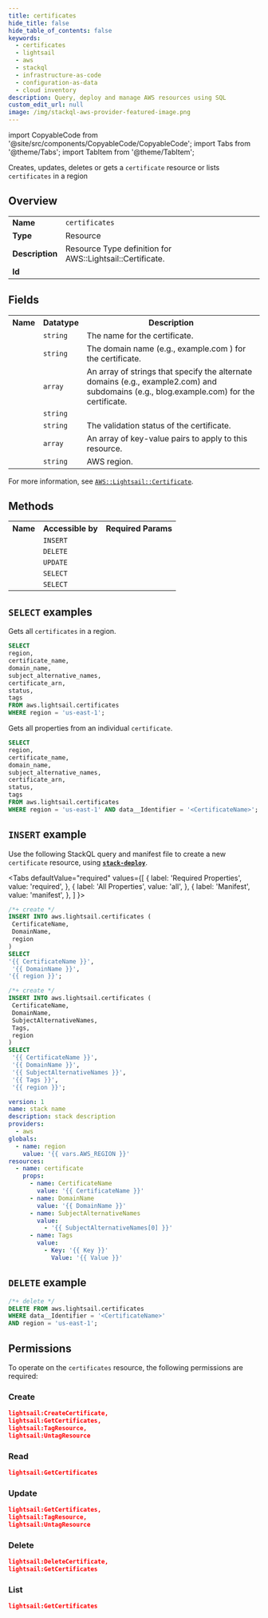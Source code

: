 ```yaml
---
title: certificates
hide_title: false
hide_table_of_contents: false
keywords:
  - certificates
  - lightsail
  - aws
  - stackql
  - infrastructure-as-code
  - configuration-as-data
  - cloud inventory
description: Query, deploy and manage AWS resources using SQL
custom_edit_url: null
image: /img/stackql-aws-provider-featured-image.png
---
```


import CopyableCode from '@site/src/components/CopyableCode/CopyableCode';
import Tabs from '@theme/Tabs';
import TabItem from '@theme/TabItem';

Creates, updates, deletes or gets a <code>certificate</code> resource or lists <code>certificates</code> in a region

## Overview
<table>
<tbody>
<tr><td><b>Name</b></td><td><code>certificates</code></td></tr>
<tr><td><b>Type</b></td><td>Resource</td></tr>
<tr><td><b>Description</b></td><td>Resource Type definition for AWS::Lightsail::Certificate.</td></tr>
<tr><td><b>Id</b></td><td><CopyableCode code="aws.lightsail.certificates" /></td></tr>
</tbody>
</table>

## Fields
<table>
<tbody>
<tr><th>Name</th><th>Datatype</th><th>Description</th></tr><tr><td><CopyableCode code="certificate_name" /></td><td><code>string</code></td><td>The name for the certificate.</td></tr>
<tr><td><CopyableCode code="domain_name" /></td><td><code>string</code></td><td>The domain name (e.g., example.com ) for the certificate.</td></tr>
<tr><td><CopyableCode code="subject_alternative_names" /></td><td><code>array</code></td><td>An array of strings that specify the alternate domains (e.g., example2.com) and subdomains (e.g., blog.example.com) for the certificate.</td></tr>
<tr><td><CopyableCode code="certificate_arn" /></td><td><code>string</code></td><td></td></tr>
<tr><td><CopyableCode code="status" /></td><td><code>string</code></td><td>The validation status of the certificate.</td></tr>
<tr><td><CopyableCode code="tags" /></td><td><code>array</code></td><td>An array of key-value pairs to apply to this resource.</td></tr>
<tr><td><CopyableCode code="region" /></td><td><code>string</code></td><td>AWS region.</td></tr>
</tbody>
</table>

For more information, see <a href="https://docs.aws.amazon.com/AWSCloudFormation/latest/UserGuide/aws-resource-lightsail-certificate.html"><code>AWS::Lightsail::Certificate</code></a>.

## Methods

<table>
<tbody>
  <tr>
    <th>Name</th>
    <th>Accessible by</th>
    <th>Required Params</th>
  </tr>
  <tr>
    <td><CopyableCode code="create_resource" /></td>
    <td><code>INSERT</code></td>
    <td><CopyableCode code="CertificateName, DomainName, region" /></td>
  </tr>
  <tr>
    <td><CopyableCode code="delete_resource" /></td>
    <td><code>DELETE</code></td>
    <td><CopyableCode code="data__Identifier, region" /></td>
  </tr>
  <tr>
    <td><CopyableCode code="update_resource" /></td>
    <td><code>UPDATE</code></td>
    <td><CopyableCode code="data__Identifier, data__PatchDocument, region" /></td>
  </tr>
  <tr>
    <td><CopyableCode code="list_resources" /></td>
    <td><code>SELECT</code></td>
    <td><CopyableCode code="region" /></td>
  </tr>
  <tr>
    <td><CopyableCode code="get_resource" /></td>
    <td><code>SELECT</code></td>
    <td><CopyableCode code="data__Identifier, region" /></td>
  </tr>
</tbody>
</table>

## `SELECT` examples
Gets all <code>certificates</code> in a region.
```sql
SELECT
region,
certificate_name,
domain_name,
subject_alternative_names,
certificate_arn,
status,
tags
FROM aws.lightsail.certificates
WHERE region = 'us-east-1';
```
Gets all properties from an individual <code>certificate</code>.
```sql
SELECT
region,
certificate_name,
domain_name,
subject_alternative_names,
certificate_arn,
status,
tags
FROM aws.lightsail.certificates
WHERE region = 'us-east-1' AND data__Identifier = '<CertificateName>';
```

## `INSERT` example

Use the following StackQL query and manifest file to create a new <code>certificate</code> resource, using [__`stack-deploy`__](https://pypi.org/project/stack-deploy/).

<Tabs
    defaultValue="required"
    values={[
      { label: 'Required Properties', value: 'required', },
      { label: 'All Properties', value: 'all', },
      { label: 'Manifest', value: 'manifest', },
    ]
}>
<TabItem value="required">

```sql
/*+ create */
INSERT INTO aws.lightsail.certificates (
 CertificateName,
 DomainName,
 region
)
SELECT 
'{{ CertificateName }}',
 '{{ DomainName }}',
'{{ region }}';
```
</TabItem>
<TabItem value="all">

```sql
/*+ create */
INSERT INTO aws.lightsail.certificates (
 CertificateName,
 DomainName,
 SubjectAlternativeNames,
 Tags,
 region
)
SELECT 
 '{{ CertificateName }}',
 '{{ DomainName }}',
 '{{ SubjectAlternativeNames }}',
 '{{ Tags }}',
 '{{ region }}';
```
</TabItem>
<TabItem value="manifest">

```yaml
version: 1
name: stack name
description: stack description
providers:
  - aws
globals:
  - name: region
    value: '{{ vars.AWS_REGION }}'
resources:
  - name: certificate
    props:
      - name: CertificateName
        value: '{{ CertificateName }}'
      - name: DomainName
        value: '{{ DomainName }}'
      - name: SubjectAlternativeNames
        value:
          - '{{ SubjectAlternativeNames[0] }}'
      - name: Tags
        value:
          - Key: '{{ Key }}'
            Value: '{{ Value }}'

```
</TabItem>
</Tabs>

## `DELETE` example

```sql
/*+ delete */
DELETE FROM aws.lightsail.certificates
WHERE data__Identifier = '<CertificateName>'
AND region = 'us-east-1';
```

## Permissions

To operate on the <code>certificates</code> resource, the following permissions are required:

### Create
```json
lightsail:CreateCertificate,
lightsail:GetCertificates,
lightsail:TagResource,
lightsail:UntagResource
```

### Read
```json
lightsail:GetCertificates
```

### Update
```json
lightsail:GetCertificates,
lightsail:TagResource,
lightsail:UntagResource
```

### Delete
```json
lightsail:DeleteCertificate,
lightsail:GetCertificates
```

### List
```json
lightsail:GetCertificates
```
